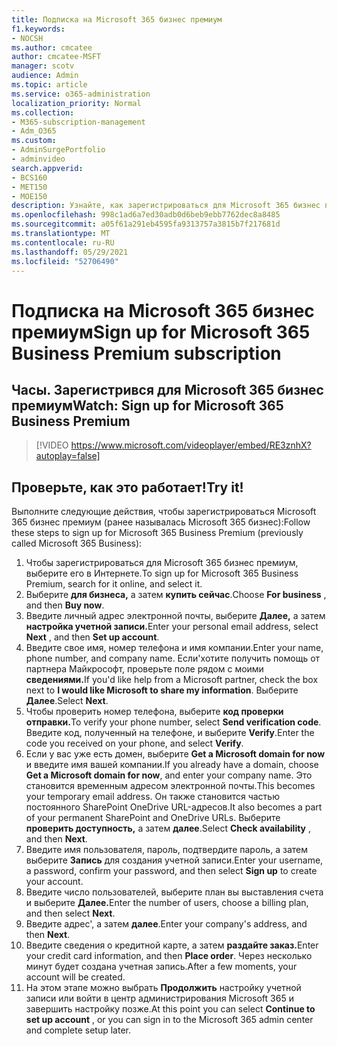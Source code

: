 ```yaml
---
title: Подписка на Microsoft 365 бизнес премиум
f1.keywords:
- NOCSH
ms.author: cmcatee
author: cmcatee-MSFT
manager: scotv
audience: Admin
ms.topic: article
ms.service: o365-administration
localization_priority: Normal
ms.collection:
- M365-subscription-management
- Adm_O365
ms.custom:
- AdminSurgePortfolio
- adminvideo
search.appverid:
- BCS160
- MET150
- MOE150
description: Узнайте, как зарегистрироваться для Microsoft 365 бизнес премиум (ранее называемый Microsoft 365 бизнес).
ms.openlocfilehash: 998c1ad6a7ed30adb0d6beb9ebb7762dec8a8485
ms.sourcegitcommit: a05f61a291eb4595fa9313757a3815b7f217681d
ms.translationtype: MT
ms.contentlocale: ru-RU
ms.lasthandoff: 05/29/2021
ms.locfileid: "52706490"
---
```

# <a name="sign-up-for-microsoft-365-business-premium-subscription"></a><span data-ttu-id="9bdb0-103">Подписка на Microsoft 365 бизнес премиум</span><span class="sxs-lookup"><span data-stu-id="9bdb0-103">Sign up for Microsoft 365 Business Premium subscription</span></span>

## <a name="watch-sign-up-for-microsoft-365-business-premium"></a><span data-ttu-id="9bdb0-104">Часы. Зарегистрився для Microsoft 365 бизнес премиум</span><span class="sxs-lookup"><span data-stu-id="9bdb0-104">Watch: Sign up for Microsoft 365 Business Premium</span></span>

> [!VIDEO https://www.microsoft.com/videoplayer/embed/RE3znhX?autoplay=false]

## <a name="try-it"></a><span data-ttu-id="9bdb0-105">Проверьте, как это работает!</span><span class="sxs-lookup"><span data-stu-id="9bdb0-105">Try it!</span></span>

<span data-ttu-id="9bdb0-106">Выполните следующие действия, чтобы зарегистрироваться Microsoft 365 бизнес премиум (ранее называлась Microsoft 365 бизнес):</span><span class="sxs-lookup"><span data-stu-id="9bdb0-106">Follow these steps to sign up for Microsoft 365 Business Premium (previously called Microsoft 365 Business):</span></span>

1. <span data-ttu-id="9bdb0-107">Чтобы зарегистрироваться для Microsoft 365 бизнес премиум, выберите его в Интернете.</span><span class="sxs-lookup"><span data-stu-id="9bdb0-107">To sign up for Microsoft 365 Business Premium, search for it online, and select it.</span></span>
2. <span data-ttu-id="9bdb0-108">Выберите  **для бизнеса,** а затем  **купить сейчас**.</span><span class="sxs-lookup"><span data-stu-id="9bdb0-108">Choose  **For business** , and then  **Buy now**.</span></span>
3. <span data-ttu-id="9bdb0-109">Введите личный адрес электронной почты, выберите **Далее,** а затем **настройка учетной записи.**</span><span class="sxs-lookup"><span data-stu-id="9bdb0-109">Enter your personal email address, select  **Next** , and then  **Set up account**.</span></span>
4. <span data-ttu-id="9bdb0-110">Введите свое имя, номер телефона и имя компании.</span><span class="sxs-lookup"><span data-stu-id="9bdb0-110">Enter your name, phone number, and company name.</span></span> <span data-ttu-id="9bdb0-111">Если&#39;хотите получить помощь от партнера Майкрософт, проверьте поле рядом с моими **сведениями.**</span><span class="sxs-lookup"><span data-stu-id="9bdb0-111">If you&#39;d like help from a Microsoft partner, check the box next to  **I would like Microsoft to share my information**.</span></span> <span data-ttu-id="9bdb0-112">Выберите  **Далее**.</span><span class="sxs-lookup"><span data-stu-id="9bdb0-112">Select  **Next**.</span></span>
5. <span data-ttu-id="9bdb0-113">Чтобы проверить номер телефона, выберите **код проверки отправки.**</span><span class="sxs-lookup"><span data-stu-id="9bdb0-113">To verify your phone number, select  **Send verification code**.</span></span> <span data-ttu-id="9bdb0-114">Введите код, полученный на телефоне, и выберите  **Verify**.</span><span class="sxs-lookup"><span data-stu-id="9bdb0-114">Enter the code you received on your phone, and select  **Verify**.</span></span>
6. <span data-ttu-id="9bdb0-115">Если у вас уже есть домен, выберите  **Get a Microsoft domain for now** и введите имя вашей компании.</span><span class="sxs-lookup"><span data-stu-id="9bdb0-115">If you already have a domain, choose  **Get a Microsoft domain for now**, and enter your company name.</span></span> <span data-ttu-id="9bdb0-116">Это становится временным адресом электронной почты.</span><span class="sxs-lookup"><span data-stu-id="9bdb0-116">This becomes your temporary email address.</span></span> <span data-ttu-id="9bdb0-117">Он также становится частью постоянного SharePoint OneDrive URL-адресов.</span><span class="sxs-lookup"><span data-stu-id="9bdb0-117">It also becomes a part of your permanent SharePoint and OneDrive URLs.</span></span> <span data-ttu-id="9bdb0-118">Выберите  **проверить доступность,** а затем  **далее**.</span><span class="sxs-lookup"><span data-stu-id="9bdb0-118">Select  **Check availability** , and then  **Next**.</span></span>
7. <span data-ttu-id="9bdb0-119">Введите имя пользователя, пароль, подтвердите пароль, а затем выберите  **Запись**  для создания учетной записи.</span><span class="sxs-lookup"><span data-stu-id="9bdb0-119">Enter your username, a password, confirm your password, and then select  **Sign up**  to create your account.</span></span>
8. <span data-ttu-id="9bdb0-120">Введите число пользователей, выберите план вы выставления счета и выберите **Далее.**</span><span class="sxs-lookup"><span data-stu-id="9bdb0-120">Enter the number of users, choose a billing plan, and then select  **Next**.</span></span>
9.  <span data-ttu-id="9bdb0-121">Введите адрес&#39;, а затем  **далее**.</span><span class="sxs-lookup"><span data-stu-id="9bdb0-121">Enter your company&#39;s address, and then  **Next**.</span></span>
10. <span data-ttu-id="9bdb0-122">Введите сведения о кредитной карте, а затем **раздайте заказ.**</span><span class="sxs-lookup"><span data-stu-id="9bdb0-122">Enter your credit card information, and then  **Place order**.</span></span> <span data-ttu-id="9bdb0-123">Через несколько минут будет создана учетная запись.</span><span class="sxs-lookup"><span data-stu-id="9bdb0-123">After a few moments, your account will be created.</span></span>
11. <span data-ttu-id="9bdb0-124">На этом этапе можно выбрать **Продолжить** настройку учетной записи или войти в центр администрирования Microsoft 365 и завершить настройку позже.</span><span class="sxs-lookup"><span data-stu-id="9bdb0-124">At this point you can select  **Continue to set up account** , or you can sign in to the Microsoft 365 admin center and complete setup later.</span></span>